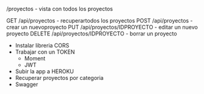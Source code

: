 /proyectos - vista con todos los proyectos

GET /api/proyectos - recuperartodos los proyectos
POST /api/proyectos - crear un nuevoproyecto
PUT /api/proyectos/IDPROYECTO - editar un nuevo proyecto
DELETE /api/proyectos/IDPROYECTO - borrar un proyecto

- Instalar libreria CORS
- Trabajar con un TOKEN
    - Moment
    - JWT
- Subir la app a HEROKU
- Recuperar proyectos por categoria
- Swagger


